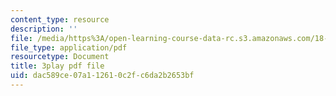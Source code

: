 ```yaml
---
content_type: resource
description: ''
file: /media/https%3A/open-learning-course-data-rc.s3.amazonaws.com/18-217-graph-theory-and-additive-combinatorics-fall-2019/dac589ce07a112610c2fc6da2b2653bf_nCWwhF0TkVI.pdf
file_type: application/pdf
resourcetype: Document
title: 3play pdf file
uid: dac589ce-07a1-1261-0c2f-c6da2b2653bf
---
```

